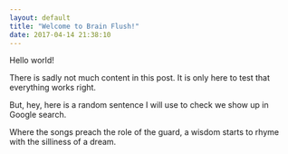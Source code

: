 ```yaml
---
layout: default
title: "Welcome to Brain Flush!"
date: 2017-04-14 21:38:10 
---
```


Hello world!

There is sadly not much content in this post. It is only here to test that everything works right.

But, hey, here is a random sentence I will use to check we show up in Google search.

Where the songs preach the role of the guard, a wisdom starts to rhyme with the silliness of a dream.
